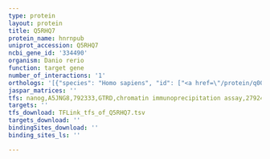 ```yaml
---
type: protein
layout: protein
title: Q5RHQ7
protein_name: hnrnpub
uniprot_accession: Q5RHQ7
ncbi_gene_id: '334490'
organism: Danio rerio
function: target gene
number_of_interactions: '1'
orthologs: '[{"species": "Homo sapiens", "id": ["<a href=\"/protein/q00839\">Q00839</a>"]}, {"species": "Mus musculus", "id": ["<a href=\"/protein/q8vek3\">Q8VEK3</a>"]}, {"species": "Rattus norvegicus", "id": ["A0A0G2JZ52"]}, {"species": "Drosophila melanogaster", "id": ["<a href=\"/protein/a8e6m1\">A8E6M1</a>"]}]'
jaspar_matrices: ''
tfs: nanog,A5JNG8,792333,GTRD,chromatin immunoprecipitation assay,27924024%5Buid%5D,No
targets: ''
tfs_download: TFLink_tfs_of_Q5RHQ7.tsv
targets_download: ''
bindingSites_download: ''
binding_sites_ls: ''

---
```

